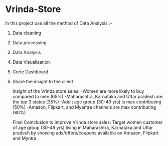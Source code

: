 # Vrinda-Store

In this project use all the method of Data Analysis :-
1. Data cleaning
2. Data processing
3. Data Analysis
4. Data Visualization
5. Crete Dashboard
6. Share the insight to the client

   Insight of the Vrinda store sales:
   -Women are more likely to buy compared to men (65%)
   -Maharashtra, Karnataka and Uttar pradesh are the top 3 states (35%)
   -Adult age group (30-49 yrs) is max contributing (50%)
   -Amazon, Flipkart, and Myantra channels are max contributing (80%)

   Final Comclusion to improve Vrinda store sales:
    Target women customer of age group (30-49 yrs) living in Maharashtra, Karnataka and Uttar pradesh by showing ads/offers/coupons available on Amazon, Flipkart and Myntra.
